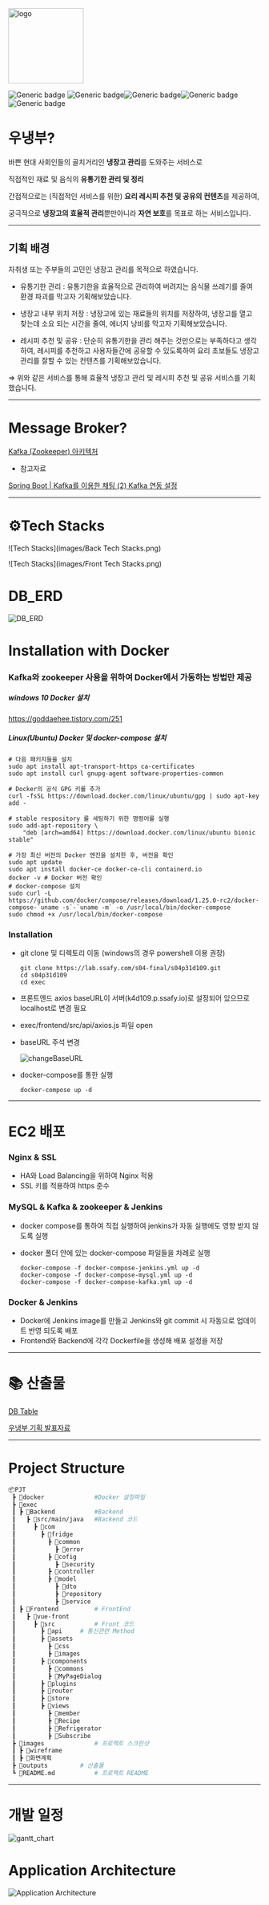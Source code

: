 <img src="images/logo.png" alt="logo" style="width: 150px; height:150px; " />



![Generic badge](https://img.shields.io/badge/Vue.js-2.6.1-orange.svg) ![Generic badge](https://img.shields.io/badge/Axios-0.21.1-blue.svg)![Generic badge](https://img.shields.io/badge/SpringBoot-2.4.5-green.svg)![Generic badge](https://img.shields.io/badge/Mysql-8.0.17-yellowgreen.svg) ![Generic badge](https://img.shields.io/badge/Nginx-lightgrey.svg)

# 우냉부?

바쁜 현대 사회인들의 골치거리인 **냉장고 관리**를 도와주는 서비스로

직접적인 재료 및 음식의 **유통기한 관리 및 정리**

간접적으로는 (직접적인 서비스를 위한) **요리 레시피 추천 및 공유의 컨텐츠**를 제공하여,

궁극적으로 **냉장고의 효율적 관리**뿐만아니라 **자연 보호**를 목표로 하는 서비스입니다.

------



## 기획 배경

자취생 또는 주부들의 고민인 냉장고 관리를 목적으로 하였습니다.

- 유통기한 관리 : 유통기한을 효율적으로 관리하여 버려지는 음식물 쓰레기를 줄여 환경 파괴를 막고자 기획해보았습니다.

- 냉장고 내부 위치 저장 : 냉장고에 있는 재료들의 위치를 저장하여, 냉장고를 열고 찾는데 소요 되는 시간을 줄여, 에너지 낭비를 막고자 기획해보았습니다.

- 레시피 추천 및 공유 : 단순히 유통기한을 관리 해주는 것만으로는 부족하다고 생각하여, 레시피를 추천하고 사용자들간에 공유할 수 있도록하여 요리 초보들도 냉장고 관리를 잘할 수 있는 컨텐츠를 기획해보았습니다.

  

⇒ 위와 같은 서비스를 통해 효율적 냉장고 관리 및 레시피 추천 및 공유 서비스를 기획했습니다.

------



# Message Broker?

[Kafka (Zookeeper) 아키텍처](https://www.notion.so/Kafka-Zookeeper-746da634cc314fb7a0f4100518454b99)

- 참고자료

[Spring Boot | Kafka를 이용한 채팅 (2) Kafka 연동 설정](https://gaemi606.tistory.com/entry/Spring-Boot-Kafka를-이용한-채팅-2-Kafka-연동-설정?category=745027)

------



# ⚙️Tech Stacks

![Tech Stacks](images/Back Tech Stacks.png)

![Tech Stacks](images/Front Tech Stacks.png)

# DB_ERD

![DB_ERD](images/DB_ERD.png)



# Installation with Docker

### Kafka와 zookeeper 사용을 위하여 Docker에서 가동하는 방법만 제공

##### windows 10 Docker 설치

https://goddaehee.tistory.com/251

##### Linux(Ubuntu) Docker 및 docker-compose 설치

```shell
# 다음 패키지들을 설치
sudo apt install apt-transport-https ca-certificates
sudo apt install curl gnupg-agent software-properties-common

# Docker의 공식 GPG 키를 추가
curl -fsSL https://download.docker.com/linux/ubuntu/gpg | sudo apt-key add -

# stable respository 를 세팅하기 위한 명령어를 실행
sudo add-apt-repository \
	"deb [arch=amd64] https://download.docker.com/linux/ubuntu bionic stable"

# 가장 최신 버전의 Docker 엔진을 설치한 후, 버전을 확인
sudo apt update
sudo apt install docker-ce docker-ce-cli containerd.io
docker -v # Docker 버전 확인
# docker-compose 설치
sudo curl -L https://github.com/docker/compose/releases/download/1.25.0-rc2/docker-compose-`uname -s`-`uname -m` -o /usr/local/bin/docker-compose
sudo chmod +x /usr/local/bin/docker-compose
```

### Installation

- git clone 및 디렉토리 이동 (windows의 경우 powershell 이용 권장)

  ```shell
  git clone https://lab.ssafy.com/s04-final/s04p31d109.git
  cd s04p31d109
  cd exec
  ```

- 프론트엔드 axios baseURL이 서버(k4d109.p.ssafy.io)로 설정되어 있으므로 localhost로 변경 필요

- exec/frontend/src/api/axios.js 파일 open

- baseURL 주석 변경

  ![changeBaseURL](images/installation/frontend_baseURL.png)

- docker-compose를 통한 실행

  ```shell
  docker-compose up -d
  ```

---



# EC2 배포

### Nginx & SSL

- HA와 Load Balancing을 위하여 Nginx 적용
- SSL 키를 적용하여 https 준수

### MySQL & Kafka & zookeeper & Jenkins

- docker compose를 통하여 직접 실행하여 jenkins가 자동 실행에도 영향 받지 않도록 실행

- docker 폴더 안에 있는 docker-compose 파일들을 차례로 실행

  ```shell
  docker-compose -f docker-compose-jenkins.yml up -d
  docker-compose -f docker-compose-mysql.yml up -d
  docker-compose -f docker-compose-kafka.yml up -d
  ```

### Docker & Jenkins

- Docker에 Jenkins image를 만들고 Jenkins와 git commit 시 자동으로 업데이트 반영 되도록 배포
- Frontend와 Backend에 각각 Dockerfile을 생성해 배포 설정을 저장

------



# 📚 산출물

[DB Table](https://www.notion.so/DB-Table-d047852191e0455a99c5132aef03e035)

[우냉부 기획 발표자료](https://www.notion.so/00acc056ae1f403a9c366dce9153b22d)

------



# Project Structure

```bash
📦PJT
 ┣ 📂docker				#Docker 설정파일
 ┣ 📂exec
 ┃ ┣ 📂Backend			#Backend
 ┃ 	 ┣ 📂src/main/java	#Backend 코드
 ┃     ┣ 📂com
 ┃       ┣ 📂fridge
 ┃         ┣ 📂common
 ┃           ┣ 📂error
 ┃         ┣ 📂cofig
 ┃           ┣ 📂security
 ┃         ┣ 📂controller
 ┃         ┣ 📂model
 ┃           ┣ 📂dto
 ┃           ┣ 📂repository
 ┃           ┣ 📂service
 ┃ ┣ 📂Frontend			# FrontEnd
 ┃   ┣ 📂vue-front 
 ┃ 	   ┣ 📂src			# Front 코드
 ┃ 	     ┣ 📂api		# 통신관련 Method
 ┃ 	     ┣ 📂assets	
 ┃ 	       ┣ 📂css
 ┃ 	       ┣ 📂images
 ┃ 	     ┣ 📂components
 ┃ 	       ┣ 📂commons
 ┃ 	       ┣ 📂MyPageDialog
 ┃ 	     ┣ 📂plugins
 ┃ 	     ┣ 📂router
 ┃ 	     ┣ 📂store
 ┃ 	     ┣ 📂views
 ┃ 	       ┣ 📂member
 ┃ 	       ┣ 📂Recipe
 ┃ 	       ┣ 📂Refrigerator
 ┃ 	       ┣ 📂Subscribe
 ┣ 📂images				# 프로젝트 스크린샷
 ┃ ┣ 📂wireframe
 ┃ ┣ 📂화면계획
 ┣ 📂outputs			# 산출물
 ┗ 📜README.md			# 프로젝트 README
```

------





# 개발 일정

![gantt_chart](images/gantt_chart.png)



# Application Architecture

![Application Architecture](images/application_architecture.jpg)



